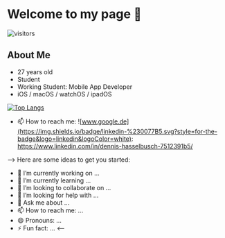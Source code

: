 # Welcome to my page 👋
![visitors](https://visitor-badge.glitch.me/badge?page_id=page.id&left_color=green&right_color=red)

## About Me
- 27 years old 
- Student 
- Working Student: Mobile App Developer
- iOS / macOS / watchOS / ipadOS

[![Top Langs](https://github-readme-stats.vercel.app/api/top-langs/?username=anuraghazra&layout=compact)](https://github.com/anuraghazra/github-readme-stats)

- 📫 How to reach me:
![www.google.de](https://img.shields.io/badge/linkedin-%230077B5.svg?style=for-the-badge&logo=linkedin&logoColor=white): https://www.linkedin.com/in/dennis-hasselbusch-7512391b5/

-->
Here are some ideas to get you started:

- 🔭 I’m currently working on ...
- 🌱 I’m currently learning ...
- 👯 I’m looking to collaborate on ...
- 🤔 I’m looking for help with ...
- 💬 Ask me about ...
- 📫 How to reach me: ...
- 😄 Pronouns: ...
- ⚡ Fun fact: ...
<--
